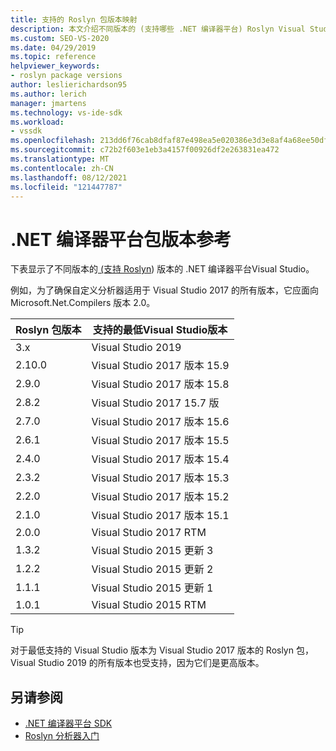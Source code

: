 ```yaml
---
title: 支持的 Roslyn 包版本映射
description: 本文介绍不同版本的 (支持哪些 .NET 编译器平台) Roslyn Visual Studio。
ms.custom: SEO-VS-2020
ms.date: 04/29/2019
ms.topic: reference
helpviewer_keywords:
- roslyn package versions
author: leslierichardson95
ms.author: lerich
manager: jmartens
ms.technology: vs-ide-sdk
ms.workload:
- vssdk
ms.openlocfilehash: 213dd6f76cab8dfaf87e498ea5e020386e3d3e8af4a68ee50df704fe4ed2b193
ms.sourcegitcommit: c72b2f603e1eb3a4157f00926df2e263831ea472
ms.translationtype: MT
ms.contentlocale: zh-CN
ms.lasthandoff: 08/12/2021
ms.locfileid: "121447787"
---
```

# <a name="net-compiler-platform-package-version-reference"></a>.NET 编译器平台包版本参考

下表显示了不同版本的[ (支持 Roslyn](https://www.nuget.org/packages/Microsoft.Net.Compilers/)) 版本的 .NET 编译器平台Visual Studio。

例如，为了确保自定义分析器适用于 Visual Studio 2017 的所有版本，它应面向 Microsoft.Net.Compilers 版本 2.0。

| Roslyn 包版本 | 支持的最低Visual Studio版本 |
| - | - |
| 3.x | Visual Studio 2019 |
| 2.10.0 | Visual Studio 2017 版本 15.9 |
| 2.9.0 | Visual Studio 2017 版本 15.8 |
| 2.8.2 | Visual Studio 2017 15.7 版 |
| 2.7.0 | Visual Studio 2017 版本 15.6 |
| 2.6.1 | Visual Studio 2017 版本 15.5 |
| 2.4.0 | Visual Studio 2017 版本 15.4 |
| 2.3.2 | Visual Studio 2017 版本 15.3 |
| 2.2.0 | Visual Studio 2017 版本 15.2 |
| 2.1.0 | Visual Studio 2017 版本 15.1 |
| 2.0.0 | Visual Studio 2017 RTM |
| 1.3.2 | Visual Studio 2015 更新 3 |
| 1.2.2 | Visual Studio 2015 更新 2 |
| 1.1.1 | Visual Studio 2015 更新 1 |
| 1.0.1 | Visual Studio 2015 RTM |

> [!TIP]
> 对于最低支持的 Visual Studio 版本为 Visual Studio 2017 版本的 Roslyn 包，Visual Studio 2019 的所有版本也受支持，因为它们是更高版本。

## <a name="see-also"></a>另请参阅

- [.NET 编译器平台 SDK](/dotnet/csharp/roslyn-sdk/)
- [Roslyn 分析器入门](getting-started-with-roslyn-analyzers.md)

